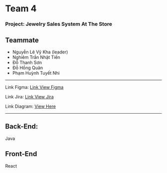 # Team 4

### Project: Jewelry Sales System At The Store

## Teammate

- Nguyễn Lê Vỹ Kha (leader)
- Nghiêm Trần Nhật Tiến
- Đỗ Thanh Sơn
- Đỗ Hồng Quân
- Phạm Huỳnh Tuyết Nhi

---

Link Figma: [Link View Figma](https://www.figma.com/file/uqPXf40X6TLQhmqYEFGfVP/Giao-di%E1%BB%87n-website?type=design&node-id=0%3A1&mode=design&t=2v8CKjdTMGAppgRv-1)

Link Jira: [Link View Jira](https://fpt-khanlvse172879.atlassian.net/jira/software/projects/SJSSAS/boards/3?atlOrigin=eyJpIjoiMTg2NTU2MjRhNWM5NDYxMmE0YjhiNDVhOTIzZjA3ZjEiLCJwIjoiaiJ9)

Link Diagram: [View Here](https://drawsql.app/teams/sonteam-1/diagrams/swp391?fbclid=IwZXh0bgNhZW0CMTAAAR2E1zQAPYpzxFHzA9QBXmK8GzI1qsV6eubhW7p2kz48fpkKANm70sh3n0w_aem_Af5tvoBO2uHV3mIkQYHsKSETO6u-OMx7ElaN-x7GaTydJMvOo4cCYJbxkBgx-vGnJwSmK8HZJKF6CgkdlyC3AU65)

---

## Back-End:

Java

## Front-End

React
